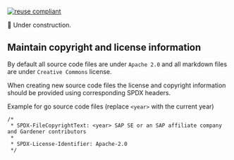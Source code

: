 # <repo name>

[![reuse compliant](https://reuse.software/badge/reuse-compliant.svg)](https://reuse.software/)

:construction_worker: Under construction.

## Maintain copyright and license information
By default all source code files are under `Apache 2.0` and all markdown files are under `Creative Commons` license.

When creating new source code files the license and copyright information should be provided using corresponding SPDX headers.

Example for go source code files (replace `<year>` with the current year)
```
/*
 * SPDX-FileCopyrightText: <year> SAP SE or an SAP affiliate company and Gardener contributors
 *
 * SPDX-License-Identifier: Apache-2.0
 */
```